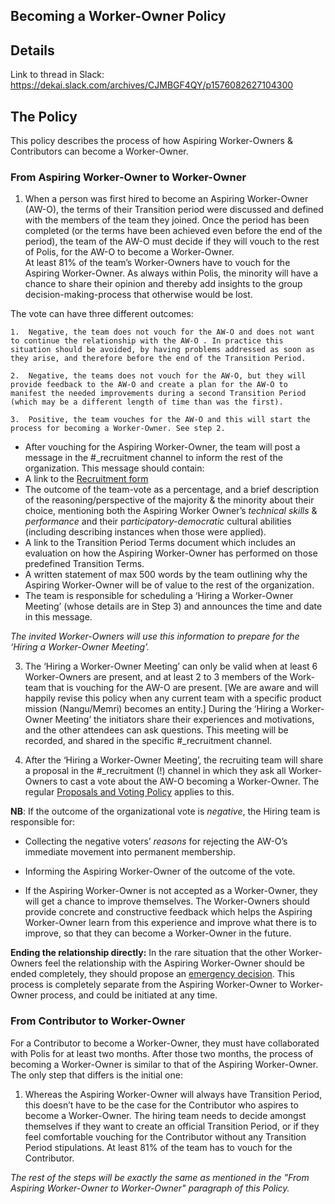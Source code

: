 

## Becoming a Worker-Owner Policy

## Details

Link to thread in Slack: https://dekai.slack.com/archives/CJMBGF4QY/p1576082627104300 

## The Policy

This policy describes the process of how Aspiring Worker-Owners & Contributors can become a Worker-Owner.

### From Aspiring Worker-Owner to Worker-Owner

1.  When a person was first hired to become an Aspiring Worker-Owner (AW-O), the terms of their Transition period were discussed and defined with the members of the team they joined. Once the period has been completed (or the terms have been achieved even before the end of the period), the team of the AW-O must decide if they will vouch to the rest of Polis, for the AW-O to become a Worker-Owner.  
    At least 81% of the team’s Worker-Owners have to vouch for the Aspiring Worker-Owner. As always within Polis, the minority will have a chance to share their opinion and thereby add insights to the group decision-making-process that otherwise would be lost.  

The vote can have three different outcomes:
    
	1.  Negative, the team does not vouch for the AW-O and does not want to continue the relationship with the AW-O . In practice this situation should be avoided, by having problems addressed as soon as they arise, and therefore before the end of the Transition Period.
    
	2.  Negative, the teams does not vouch for the AW-O, but they will provide feedback to the AW-O and create a plan for the AW-O to manifest the needed improvements during a second Transition Period (which may be a different length of time than was the first).
    
	3.  Positive, the team vouches for the AW-O and this will start the process for becoming a Worker-Owner. See step 2.  
      
      
    

 -  After vouching for the Aspiring Worker-Owner, the team will post a message in the #_recruitment channel to inform the rest of the organization. This message should contain:
 - A link to the [Recruitment form](https://docs.google.com/document/d/1mtOxllsFE_SgXmHcEx6EoBNVYebCbB2WmnJsBj-EBSs/edit#)
 - The outcome of the team-vote as a percentage, and a brief description of the reasoning/perspective of the majority & the minority about their choice, mentioning both the Aspiring Worker Owner’s *technical skills* & *performance* and their p*articipatory-democratic* cultural abilities (including describing instances when those were applied).
 - A link to the Transition Period Terms document which includes an evaluation on how the Aspiring Worker-Owner has performed on those predefined Transition Terms.
 -  A written statement of max 500 words by the team outlining why the Aspiring Worker-Owner will be of value to the rest of the organization.
 - The team is responsible for scheduling a ‘Hiring a Worker-Owner Meeting’ (whose details are in Step 3) and announces the time and date in this message.       
    
            
    
          
      
 *The invited Worker-Owners will use this information to prepare for the ‘Hiring a Worker-Owner Meeting’.*  

  

3.  The ‘Hiring a Worker-Owner Meeting’ can only be valid when at least 6 Worker-Owners are present, and at least 2 to 3 members of the Work-team that is vouching for the AW-O are present. [We are aware and will happily revise this policy when any current team with a specific product mission (Nangu/Memri) becomes an entity.] 
During the ‘Hiring a Worker-Owner Meeting’ the initiators share their experiences and motivations, and the other attendees can ask questions. This meeting will be recorded, and shared in the specific #_recruitment channel.   
      
    
4.  After the ‘Hiring a Worker-Owner Meeting’, the recruiting team will share a proposal in the #_recruitment (!) channel in which they ask all Worker-Owners to cast a vote about the AW-O becoming a Worker-Owner. The regular [Proposals and Voting Policy](https://github.com/Acro-polis/constitution/blob/master/Proposals-and-Voting-Policy.md) applies to this.  
      
    

**NB**: If the outcome of the organizational vote is *negative*, the Hiring team is responsible for:

-   Collecting the negative voters’ *reasons* for rejecting the AW-O’s immediate movement into permanent membership.
    
-   Informing the Aspiring Worker-Owner of the outcome of the vote.
    
-   If the Aspiring Worker-Owner is not accepted as a Worker-Owner, they will get a chance to improve themselves. The Worker-Owners should provide concrete and constructive feedback which helps the Aspiring Worker-Owner learn from this experience and improve what there is to improve, so that they can become a Worker-Owner in the future.  
      
    

**Ending the relationship directly:** In the rare situation that the other Worker-Owners feel the relationship with the Aspiring Worker-Owner should be ended completely, they should propose an [emergency decision](https://docs.google.com/document/d/1t8nkLf2HtH8zKmHlLm2V8BdNcYC5-FswcjMUxTQ_LxU/edit#). This process is completely separate from the Aspiring Worker-Owner to Worker-Owner process, and could be initiated at any time.

  

### From Contributor to Worker-Owner

For a Contributor to become a Worker-Owner, they must have collaborated with Polis for at least two months. After those two months, the process of becoming a Worker-Owner is similar to that of the Aspiring Worker-Owner. The only step that differs is the initial one: 

1.  Whereas the Aspiring Worker-Owner will always have Transition Period, this doesn’t have to be the case for the Contributor who aspires to become a Worker-Owner. The hiring team needs to decide amongst themselves if they want to create an official Transition Period, or if they feel comfortable vouching for the Contributor without any Transition Period stipulations. At least 81% of the team has to vouch for the Contributor.
   
*The rest of the steps will be exactly the same as mentioned in the "From Aspiring Worker-Owner to Worker-Owner" paragraph of this Policy.*
